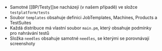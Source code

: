- Samotné [[BP/Testy]]se nacházejí (v našem případě) ve složce `testplatform/tests`
- Soubor `templates` obsahuje definici JobTemplates, Machines, Products a TestSuites
- Každá distribuce má vlastní soubor `main.pm`, který obsahuje podmínky pro nahrávání testů
- Složka `needles` obsahuje samotné `needles`, se kterými se porovnávají screenshoty